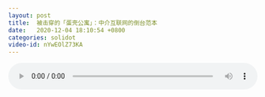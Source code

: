 ```yaml
---
layout: post
title:  被击穿的「蛋壳公寓」：中介互联网的倒台范本
date:   2020-12-04 18:10:54 +0800
categories: solidot
video-id: nYwEOlZ73KA
---
```


<audio src="/assets/786520e7555cc18c739e1dc22212227e.mp3" style="width: 100%;" controls></audio>

